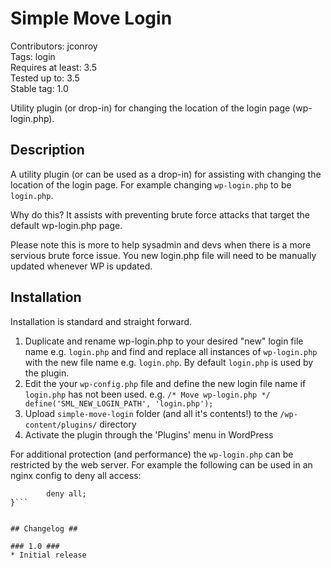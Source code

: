 # Simple Move Login #
Contributors: jconroy  
Tags: login   
Requires at least: 3.5  
Tested up to: 3.5  
Stable tag: 1.0  

Utility plugin (or drop-in) for changing the location of the login page (wp-login.php).  

## Description ##

A utility plugin (or can be used as a drop-in) for assisting with changing the location of the login page. For example changing `wp-login.php` to be `login.php`.

Why do this? It assists with preventing brute force attacks that target the default wp-login.php page. 

Please note this is more to help sysadmin and devs when there is a more servious brute force issue. You new login.php file will need to be manually updated whenever WP is updated.

## Installation ##

Installation is standard and straight forward. 

1. Duplicate and rename wp-login.php to your desired "new" login file name e.g. `login.php` and find and replace all instances of `wp-login.php` with the new file name e.g. `login.php`. By default `login.php` is used by the plugin.
2. Edit the your `wp-config.php` file and define the new login file name if `login.php` has not been used. e.g. ```/* Move wp-login.php */
define('SML_NEW_LOGIN_PATH', 'login.php');```
3. Upload `simple-move-login` folder (and all it's contents!) to the `/wp-content/plugins/` directory
4. Activate the plugin through the 'Plugins' menu in WordPress

For additional protection (and performance) the `wp-login.php` can be restricted by the web server. For example the following can be used in an nginx config to deny all access:
```location ~ ^/(wp-login\.php) {
        deny all;
}```


## Changelog ##

### 1.0 ###
* Initial release